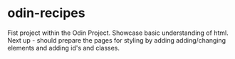 # odin-recipes
Fist project within the Odin Project. Showcase basic understanding of html.
Next up - should prepare the pages for styling by adding adding/changing elements and adding id's and classes.